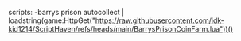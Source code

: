scripts:
-barrys prison autocollect | loadstring(game:HttpGet("https://raw.githubusercontent.com/idk-kid1214/ScriptHaven/refs/heads/main/BarrysPrisonCoinFarm.lua"))()
